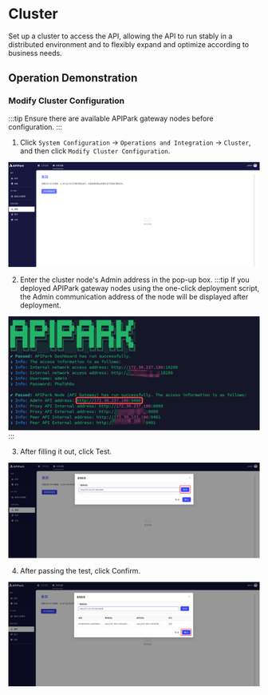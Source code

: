 # Cluster

Set up a cluster to access the API, allowing the API to run stably in a distributed environment and to flexibly expand and optimize according to business needs.

## Operation Demonstration
### Modify Cluster Configuration
:::tip
Ensure there are available APIPark gateway nodes before configuration.
:::
1. Click `System Configuration` -> `Operations and Integration` -> `Cluster`, and then click `Modify Cluster Configuration`.

![](images/2024-08-13/e77d27fa7eb55a6dfda1239772feed8471111cc3959fbf892ef772eda023e5b8.png)  

2. Enter the cluster node's Admin address in the pop-up box.
:::tip
If you deployed APIPark gateway nodes using the one-click deployment script, the Admin communication address of the node will be displayed after deployment.

![](images/2024-08-13/69fbddbcdfc141759b8483877dd2b3f3cb91e189df08291ba7159d1aaa155702.png)  
:::

3. After filling it out, click Test.

![](images/2024-08-13/a02593f1a3e21c3c9a5024bd5cc996b3e13f41025b1443eeeaf33070748a5b99.png)  

4. After passing the test, click Confirm.

![](images/2024-08-13/19d8e979aa17f345dea55b00c9aec3f24ba4395f367dc19e9b78759458cbc387.png)  